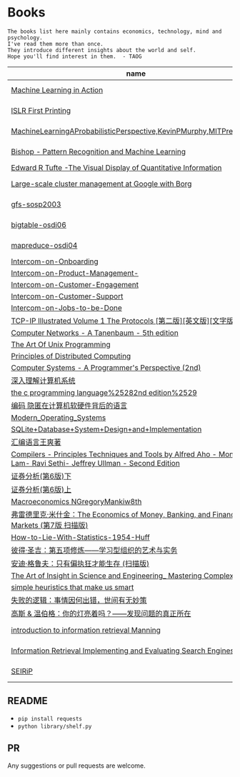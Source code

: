 
# Books

```
The books list here mainly contains economics, technology, mind and psychology.
I've read them more than once.
They introduce different insights about the world and self.
Hope you'll find interest in them.  - TAOG
```


|                 name |              channel |
| -------------------- | -------------------- |
| [Machine Learning in Action](https://github.com/yowenter/books/blob/master/Machine%20Learning/Machine%20Learning%20in%20Action.pdf) | [/Machine Learning](https://github.com/yowenter/books/blob/master/Machine%20Learning) |
| [ISLR First Printing](https://github.com/yowenter/books/blob/master/Machine%20Learning/ISLR%20First%20Printing.pdf) | [/Machine Learning](https://github.com/yowenter/books/blob/master/Machine%20Learning) |
| [MachineLearningAProbabilisticPerspective,KevinPMurphy,MITPress,2012](https://github.com/yowenter/books/blob/master/Machine%20Learning/Machine.Learning.A.Probabilistic.Perspective%2C.Kevin.P..Murphy%2C.MIT.Press%2C.2012.pdf) | [/Machine Learning](https://github.com/yowenter/books/blob/master/Machine%20Learning) |
| [Bishop - Pattern Recognition and Machine Learning](https://github.com/yowenter/books/blob/master/Machine%20Learning/Bishop%20-%20Pattern%20Recognition%20and%20Machine%20Learning.pdf) | [/Machine Learning](https://github.com/yowenter/books/blob/master/Machine%20Learning) |
| [Edward R Tufte -The Visual Display of Quantitative Information](https://github.com/yowenter/books/blob/master/Design/Edward%20R%20Tufte%20-The%20Visual%20Display%20of%20Quantitative%20Information.pdf) | [/Design](https://github.com/yowenter/books/blob/master/Design) |
| [Large-scale cluster management at Google with Borg](https://github.com/yowenter/books/blob/master/Google%20Papers/Large-scale%20cluster%20management%20at%20Google%20with%20Borg.pdf) | [/Google Papers](https://github.com/yowenter/books/blob/master/Google%20Papers) |
| [gfs-sosp2003](https://github.com/yowenter/books/blob/master/Google%20Papers/gfs-sosp2003.pdf) | [/Google Papers](https://github.com/yowenter/books/blob/master/Google%20Papers) |
| [bigtable-osdi06](https://github.com/yowenter/books/blob/master/Google%20Papers/bigtable-osdi06.pdf) | [/Google Papers](https://github.com/yowenter/books/blob/master/Google%20Papers) |
| [mapreduce-osdi04](https://github.com/yowenter/books/blob/master/Google%20Papers/mapreduce-osdi04.pdf) | [/Google Papers](https://github.com/yowenter/books/blob/master/Google%20Papers) |
| [Intercom-on-Onboarding](https://github.com/yowenter/books/blob/master/Product/Intercom-on-Onboarding.pdf) | [/Product](https://github.com/yowenter/books/blob/master/Product) |
| [Intercom-on-Product-Management-](https://github.com/yowenter/books/blob/master/Product/Intercom-on-Product-Management-.pdf) | [/Product](https://github.com/yowenter/books/blob/master/Product) |
| [Intercom-on-Customer-Engagement](https://github.com/yowenter/books/blob/master/Product/Intercom-on-Customer-Engagement.pdf) | [/Product](https://github.com/yowenter/books/blob/master/Product) |
| [Intercom-on-Customer-Support](https://github.com/yowenter/books/blob/master/Product/Intercom-on-Customer-Support.pdf) | [/Product](https://github.com/yowenter/books/blob/master/Product) |
| [Intercom-on-Jobs-to-be-Done](https://github.com/yowenter/books/blob/master/Product/Intercom-on-Jobs-to-be-Done.pdf) | [/Product](https://github.com/yowenter/books/blob/master/Product) |
| [TCP-IP Illustrated Volume 1 The Protocols [第二版][英文版][文字版]](https://github.com/yowenter/books/blob/master/Networks/TCP-IP%20Illustrated%20Volume%201%20The%20Protocols%20%5B%E7%AC%AC%E4%BA%8C%E7%89%88%5D%5B%E8%8B%B1%E6%96%87%E7%89%88%5D%5B%E6%96%87%E5%AD%97%E7%89%88%5D.pdf) | [/Networks](https://github.com/yowenter/books/blob/master/Networks) |
| [Computer Networks - A Tanenbaum - 5th edition](https://github.com/yowenter/books/blob/master/Networks/Computer%20Networks%20-%20A%20Tanenbaum%20-%205th%20edition.pdf) | [/Networks](https://github.com/yowenter/books/blob/master/Networks) |
| [The Art Of Unix Programming](https://github.com/yowenter/books/blob/master/Programming/The%20Art%20Of%20Unix%20Programming.pdf) | [/Programming](https://github.com/yowenter/books/blob/master/Programming) |
| [Principles of Distributed Computing](https://github.com/yowenter/books/blob/master/Programming/Principles%20of%20Distributed%20Computing.pdf) | [/Programming](https://github.com/yowenter/books/blob/master/Programming) |
| [Computer Systems - A Programmer's Perspective (2nd)](https://github.com/yowenter/books/blob/master/Programming/Computer%20Systems%20-%20A%20Programmer%27s%20Perspective%20%282nd%29.pdf) | [/Programming](https://github.com/yowenter/books/blob/master/Programming) |
| [深入理解计算机系统](https://github.com/yowenter/books/blob/master/Programming/%E6%B7%B1%E5%85%A5%E7%90%86%E8%A7%A3%E8%AE%A1%E7%AE%97%E6%9C%BA%E7%B3%BB%E7%BB%9F.pdf) | [/Programming](https://github.com/yowenter/books/blob/master/Programming) |
| [the c programming language%25282nd edition%2529](https://github.com/yowenter/books/blob/master/Programming/the%20c%20programming%20language%2525282nd%20edition%252529.pdf) | [/Programming](https://github.com/yowenter/books/blob/master/Programming) |
| [编码 隐匿在计算机软硬件背后的语言](https://github.com/yowenter/books/blob/master/Programming/%E7%BC%96%E7%A0%81%20%E9%9A%90%E5%8C%BF%E5%9C%A8%E8%AE%A1%E7%AE%97%E6%9C%BA%E8%BD%AF%E7%A1%AC%E4%BB%B6%E8%83%8C%E5%90%8E%E7%9A%84%E8%AF%AD%E8%A8%80.pdf) | [/Programming](https://github.com/yowenter/books/blob/master/Programming) |
| [Modern_Operating_Systems](https://github.com/yowenter/books/blob/master/Programming/Modern_Operating_Systems.pdf) | [/Programming](https://github.com/yowenter/books/blob/master/Programming) |
| [SQLite+Database+System+Design+and+Implementation](https://github.com/yowenter/books/blob/master/Programming/SQLite%2BDatabase%2BSystem%2BDesign%2Band%2BImplementation.pdf) | [/Programming](https://github.com/yowenter/books/blob/master/Programming) |
| [汇编语言王爽著](https://github.com/yowenter/books/blob/master/Programming/%E6%B1%87%E7%BC%96%E8%AF%AD%E8%A8%80%E7%8E%8B%E7%88%BD%E8%91%97.pdf) | [/Programming](https://github.com/yowenter/books/blob/master/Programming) |
| [Compilers - Principles Techniques and Tools by Alfred Aho - Monica Lam- Ravi Sethi- Jeffrey Ullman - Second Edition](https://github.com/yowenter/books/blob/master/Programming/Compilers%20-%20Principles%20Techniques%20and%20Tools%20by%20Alfred%20Aho%20-%20Monica%20Lam-%20Ravi%20Sethi-%20Jeffrey%20Ullman%20-%20Second%20Edition.pdf) | [/Programming](https://github.com/yowenter/books/blob/master/Programming) |
| [证券分析(第6版)下](https://github.com/yowenter/books/blob/master/Economics/%E8%AF%81%E5%88%B8%E5%88%86%E6%9E%90%28%E7%AC%AC6%E7%89%88%29%E4%B8%8B.pdf) | [/Economics](https://github.com/yowenter/books/blob/master/Economics) |
| [证券分析(第6版)上](https://github.com/yowenter/books/blob/master/Economics/%E8%AF%81%E5%88%B8%E5%88%86%E6%9E%90%28%E7%AC%AC6%E7%89%88%29%E4%B8%8A.pdf) | [/Economics](https://github.com/yowenter/books/blob/master/Economics) |
| [Macroeconomics NGregoryMankiw8th](https://github.com/yowenter/books/blob/master/Economics/Macroeconomics%20N.Gregory.Mankiw.8th.pdf) | [/Economics](https://github.com/yowenter/books/blob/master/Economics) |
| [弗雷德里克·米什金：The Economics of Money, Banking, and Financial Markets (第7版 扫描版)](https://github.com/yowenter/books/blob/master/Economics/%E5%BC%97%E9%9B%B7%E5%BE%B7%E9%87%8C%E5%85%8B%C2%B7%E7%B1%B3%E4%BB%80%E9%87%91%EF%BC%9AThe%20Economics%20of%20Money%2C%20Banking%2C%20and%20Financial%20Markets%20%28%E7%AC%AC7%E7%89%88%20%E6%89%AB%E6%8F%8F%E7%89%88%29.pdf) | [/Economics](https://github.com/yowenter/books/blob/master/Economics) |
| [How-to-Lie-With-Statistics-1954-Huff](https://github.com/yowenter/books/blob/master/Mind/How-to-Lie-With-Statistics-1954-Huff.pdf) | [/Mind](https://github.com/yowenter/books/blob/master/Mind) |
| [彼得·圣吉：第五项修炼——学习型组织的艺术与实务](https://github.com/yowenter/books/blob/master/Mind/%E5%BD%BC%E5%BE%97%C2%B7%E5%9C%A3%E5%90%89%EF%BC%9A%E7%AC%AC%E4%BA%94%E9%A1%B9%E4%BF%AE%E7%82%BC%E2%80%94%E2%80%94%E5%AD%A6%E4%B9%A0%E5%9E%8B%E7%BB%84%E7%BB%87%E7%9A%84%E8%89%BA%E6%9C%AF%E4%B8%8E%E5%AE%9E%E5%8A%A1.pdf) | [/Mind](https://github.com/yowenter/books/blob/master/Mind) |
| [安迪·格鲁夫：只有偏执狂才能生存 (扫描版)](https://github.com/yowenter/books/blob/master/Mind/%E5%AE%89%E8%BF%AA%C2%B7%E6%A0%BC%E9%B2%81%E5%A4%AB%EF%BC%9A%E5%8F%AA%E6%9C%89%E5%81%8F%E6%89%A7%E7%8B%82%E6%89%8D%E8%83%BD%E7%94%9F%E5%AD%98%20%28%E6%89%AB%E6%8F%8F%E7%89%88%29.pdf) | [/Mind](https://github.com/yowenter/books/blob/master/Mind) |
| [The Art of Insight in Science and Engineering_ Mastering Complexity](https://github.com/yowenter/books/blob/master/Mind/The%20Art%20of%20Insight%20in%20Science%20and%20Engineering_%20Mastering%20Complexity.pdf) | [/Mind](https://github.com/yowenter/books/blob/master/Mind) |
| [simple heuristics that make us smart](https://github.com/yowenter/books/blob/master/Mind/simple%20heuristics%20that%20make%20us%20smart.pdf) | [/Mind](https://github.com/yowenter/books/blob/master/Mind) |
| [失败的逻辑：事情因何出错，世间有无妙策](https://github.com/yowenter/books/blob/master/Mind/%E5%A4%B1%E8%B4%A5%E7%9A%84%E9%80%BB%E8%BE%91%EF%BC%9A%E4%BA%8B%E6%83%85%E5%9B%A0%E4%BD%95%E5%87%BA%E9%94%99%EF%BC%8C%E4%B8%96%E9%97%B4%E6%9C%89%E6%97%A0%E5%A6%99%E7%AD%96.pdf) | [/Mind](https://github.com/yowenter/books/blob/master/Mind) |
| [高斯 & 温伯格：你的灯亮着吗？——发现问题的真正所在](https://github.com/yowenter/books/blob/master/Mind/%E9%AB%98%E6%96%AF%20%26%20%E6%B8%A9%E4%BC%AF%E6%A0%BC%EF%BC%9A%E4%BD%A0%E7%9A%84%E7%81%AF%E4%BA%AE%E7%9D%80%E5%90%97%EF%BC%9F%E2%80%94%E2%80%94%E5%8F%91%E7%8E%B0%E9%97%AE%E9%A2%98%E7%9A%84%E7%9C%9F%E6%AD%A3%E6%89%80%E5%9C%A8.pdf) | [/Mind](https://github.com/yowenter/books/blob/master/Mind) |
| [introduction to information retrieval Manning](https://github.com/yowenter/books/blob/master/Information%20Retrieval/introduction%20to%20information%20retrieval%20Manning.pdf) | [/Information Retrieval](https://github.com/yowenter/books/blob/master/Information%20Retrieval) |
| [Information Retrieval Implementing and Evaluating Search Engines](https://github.com/yowenter/books/blob/master/Information%20Retrieval/Information%20Retrieval%20Implementing%20and%20Evaluating%20Search%20Engines.pdf) | [/Information Retrieval](https://github.com/yowenter/books/blob/master/Information%20Retrieval) |
| [SEIRiP](https://github.com/yowenter/books/blob/master/Information%20Retrieval/SEIRiP.pdf) | [/Information Retrieval](https://github.com/yowenter/books/blob/master/Information%20Retrieval) |


## README

-  `pip install requests`
-  `python library/shelf.py`

## PR

Any suggestions or pull requests are welcome. 



